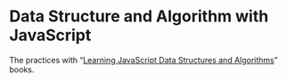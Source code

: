 # Data Structure and Algorithm with JavaScript

The practices with “[Learning JavaScript Data Structures and Algorithms](https://www.amazon.com/Learning-JavaScript-Data-Structures-Algorithms/dp/1783554878)” books.
